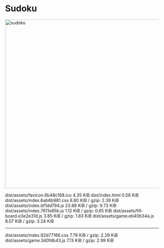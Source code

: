 # Sudoku

[<img width="552" alt="sudoku" src="https://user-images.githubusercontent.com/5166731/182145081-f05f5c3e-cf5b-4eb2-8a10-0a7590a09dec.png">](https://sudoku.sgmn.dev/)

dist/assets/favicon.6b48c168.ico 4.35 KiB
dist/index.html 0.58 KiB
dist/assets/index.6ab6b981.css 8.80 KiB / gzip: 2.39 KiB
dist/assets/index.bf1dd794.js 23.88 KiB / gzip: 9.73 KiB
dist/assets/index.7611e85b.js 1.12 KiB / gzip: 0.65 KiB
dist/assets/fill-board.e3e2e31d.js 3.85 KiB / gzip: 1.83 KiB
dist/assets/game.eb40b34a.js 8.07 KiB / gzip: 3.24 KiB

---

dist/assets/index.92d77166.css 7.79 KiB / gzip: 2.29 KiB
dist/assets/game.3d0fdb43.js 7.13 KiB / gzip: 2.99 KiB
